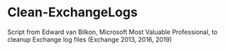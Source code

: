 # Clean-ExchangeLogs
Script from Edward van Bilkon, Microsoft Most Valuable Professional, to cleanup Exchange log files (Exchange 2013, 2016, 2019)
